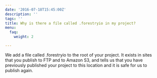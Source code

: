 ```yaml
---
date: '2016-07-18T15:45:00Z'
description: ''
tags: ''
title: Why is there a file called .forestryio in my project?
menu:
  faq:
    weight: 2

---
```

We add a file called .forestryio to the root of your project. It exists in sites that you publish to FTP and to Amazon S3, and tells us that you have previously published your project to this location and it is safe for us to publish again.
